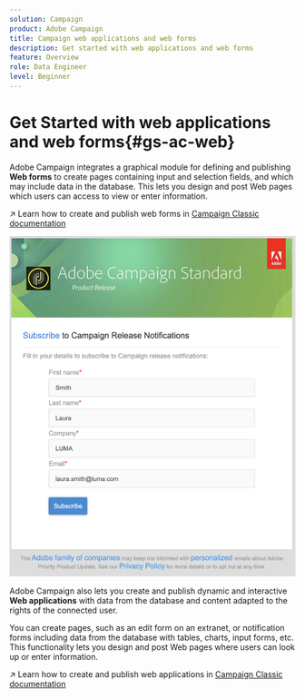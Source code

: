 ```yaml
---
solution: Campaign
product: Adobe Campaign
title: Campaign web applications and web forms
description: Get started with web applications and web forms
feature: Overview
role: Data Engineer
level: Beginner
---
```

# Get Started with web applications and web forms{#gs-ac-web}

Adobe Campaign integrates a graphical module for defining and publishing **Web forms** to create pages containing input and selection fields, and which may include data in the database. This lets you design and post Web pages which users can access to view or enter information.

:arrow_upper_right: Learn how to create and publish web forms in [Campaign Classic documentation](https://experienceleague.corp.adobe.com/docs/campaign-classic/using/designing-content/web-forms/about-web-forms.html?lang=en#designing-content)

![](assets/sample.png) 

Adobe Campaign also lets you create and publish dynamic and interactive **Web applications** with data from the database and content adapted to the rights of the connected user.

You can create pages, such as an edit form on an extranet, or notification forms including data from the database with tables, charts, input forms, etc. This functionality lets you design and post Web pages where users can look up or enter information.

:arrow_upper_right: Learn how to create and publish web applications in [Campaign Classic documentation](https://experienceleague.corp.adobe.com/docs/campaign-classic/using/designing-content/web-applications/about-web-applications.html?lang=en#designing-content)
